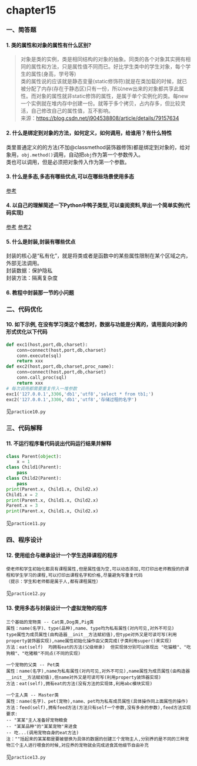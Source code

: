 # chapter15
### 一、简答题
#### 1. 类的属性和对象的属性有什么区别?
>对象是类的实例，类是相同结构的对象的抽象。同类的各个对象其实拥有相同的属性和方法，只是属性值不同而已。好比学生类中的学生对象，每个学生的属性(身高，学号等)  
类的属性说的应该就是静态变量(static修饰符)就是在类加载的时候，就已被分配了内存(存在于静态区)只有一份，所以new出来的对象都共享此属性。而对象的属性就非static修饰的属性，是属于单个实例化的类。每new一个实例就在堆内存中创建一份。就等于多个拷贝，占内存多，但比较灵活，自己修改自己的属性值，互不影响。  
来源：https://blog.csdn.net/j904538808/article/details/79157634 
#### 2. 什么是绑定到对象的方法，如何定义，如何调用，给谁用？有什么特性
类里普通定义的的方法(不加@classmethod装饰器修饰)都是绑定到对象的，给对象用，`obj.method()`调用，自动把`obj`作为第一个参数传入。  
类也可以调用，但是必须把对象传入作为第一个参数。
#### 3. 什么是多态,多态有哪些优点,可以在哪些场景使用多态
[参考](https://www.cnblogs.com/hai-ping/articles/2807750.html)
#### 4. 以自己的理解简述一下Python中鸭子类型,可以查阅资料,举出一个简单实例(代码实现)

[参考](https://zh.wikipedia.org/wiki/%E9%B8%AD%E5%AD%90%E7%B1%BB%E5%9E%8B#%E5%9C%A8Python%E4%B8%AD)
[参考2](https://blog.csdn.net/zhchs2012/article/details/79273109)
#### 5. 什么是封装,封装有哪些优点
封装的核心是“私有化”，就是将类或者是函数中的某些属性限制在某个区域之内，外部无法调用。  
封装数据：保护隐私  
封装方法：隔离复杂度  

#### 6. 教程中封装那一节的小问题


### 二、代码优化
#### 10. 如下示例, 在没有学习类这个概念时，数据与功能是分离的，请用面向对象的形式优化以下代码
```python
def exc1(host,port,db,charset):
    conn=connect(host,port,db,charset)
    conn.execute(sql)
    return xxx
def exc2(host,port,db,charset,proc_name):
    conn=connect(host,port,db,charset)
    conn.call_proc(sql)
    return xxx
# 每次调用都需要重复传入一堆参数
exc1('127.0.0.1',3306,'db1','utf8','select * from tb1;')
exc2('127.0.0.1',3306,'db1','utf8','存储过程的名字')
```
见`practice10.py`

### 三、代码解释
#### 11. 不运行程序看代码说出代码运行结果并解释
```python
class Parent(object):
    x = 1
class Child1(Parent):
    pass
class Child2(Parent):
    pass
print(Parent.x, Child1.x, Child2.x)
Child1.x = 2
print(Parent.x, Child1.x, Child2.x)
Parent.x = 3
print(Parent.x, Child1.x, Child2.x)
```
见`practice11.py`

### 四、程序设计
#### 12. 使用组合与继承设计一个学生选择课程的程序
    使老师和学生初始化都具有课程属性,但是属性值为空,可以动态添加,可打印出老师教授的的课程和学生学习的课程,可以打印出课程名字和价格,尽量避免写重复代码
    （提示：学生和老师都是属于人,都有课程属性）

见`practice12.py`
#### 13. 使用多态与封装设计一个虚拟宠物的程序

    三个基础的宠物类 -- Cat类,Dog类,Pig类
    属性：name(名字)、type(品种),name、type均为私有属性(对内可见,对外不可见)
    type属性为成员属性(由构造器__init__方法赋初值),但type对外又是可读可写(利用property装饰器实现),name属性初始化操作由父类完成(子类利用super()来实现)
    方法：eat(self)  均拥有eat的方法(父级继承)  但实现体分别可以体现出 "吃猫粮"、"吃狗粮"、"吃猪粮"不同点(不同的实现)  

    一个宠物的父类 -- Pet类  
    属性：name(名字),name为私有属性(对内可见,对外不可见),name属性为成员属性(由构造器__init__方法赋初值),但name对外又是可读可写(利用property装饰器实现)
    方法：eat(self),拥有eat的方法(没有方法的实现体,利用abc模块实现)

    一个主人类 -- Master类
    属性：name(名字)、pet(宠物),name、pet均为私有成员属性(具体操作同上面属性的操作)
    方法：feed(self),拥有feed方法(方法只有self一个参数,没有多余的参数),feed方法实现要求:
    -- "某某"主人准备好宠物粮食  
    -- "某某品种"的"某某宠物"来进食  
    -- 吃...(调用宠物自身的eat方法) 
    注：""括起来的某某都是要被替换为具体的数据的创建三个宠物主人,分别养的是不同的三种宠物三个主人进行喂食的时候,对应养的宠物就会完成进食其他细节自由补充

见`practice13.py`

